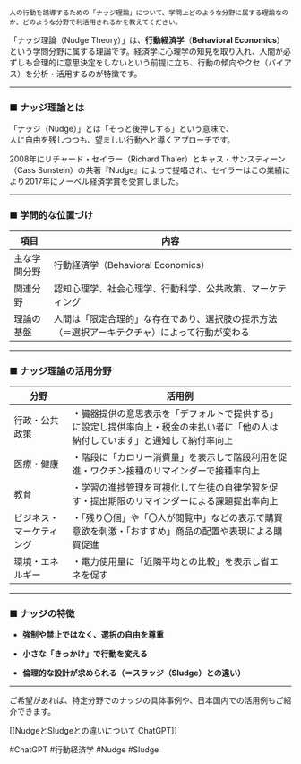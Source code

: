 
```
人の行動を誘導するための「ナッジ理論」について、学問上どのような分野に属する理論なのか、どのような分野で利活用されるかを教えてください。
```


「ナッジ理論（Nudge Theory）」は、**行動経済学**（**Behavioral Economics**）  という学問分野に属する理論です。経済学に心理学の知見を取り入れ、人間が必ずしも合理的に意思決定をしないという前提に立ち、行動の傾向やクセ（バイアス）を分析・活用するのが特徴です。

---

### ■ ナッジ理論とは

「ナッジ（Nudge）」とは「そっと後押しする」という意味で、  
人に自由を残しつつも、望ましい行動へと導くアプローチです。

2008年にリチャード・セイラー（Richard Thaler）とキャス・サンスティーン（Cass Sunstein）の共著『Nudge』によって提唱され、セイラーはこの業績により2017年にノーベル経済学賞を受賞しました。

---

### ■ 学問的な位置づけ

|項目|内容|
|---|---|
|主な学問分野|行動経済学（Behavioral Economics）|
|関連分野|認知心理学、社会心理学、行動科学、公共政策、マーケティング|
|理論の基盤|人間は「限定合理的」な存在であり、選択肢の提示方法（＝選択アーキテクチャ）によって行動が変わる|

---

### ■ ナッジ理論の活用分野

| 分野           | 活用例                                                              |
| ------------ | ---------------------------------------------------------------- |
| 行政・公共政策      | ・臓器提供の意思表示を「デフォルトで提供する」に設定し提供率向上・税金の未払い者に「他の人は納付しています」と通知して納付率向上 |
| 医療・健康        | ・階段に「カロリー消費量」を表示して階段利用を促進・ワクチン接種のリマインダーで接種率向上                    |
| 教育           | ・学習の進捗管理を可視化して生徒の自律学習を促す・提出期限のリマインダーによる課題提出率向上                   |
| ビジネス・マーケティング | ・「残り〇個」や「〇人が閲覧中」などの表示で購買意欲を刺激・「おすすめ」商品の配置や表現による購買促進              |
| 環境・エネルギー     | ・電力使用量に「近隣平均との比較」を表示し省エネを促す                                      |

---

### ■ ナッジの特徴

- **強制や禁止ではなく、選択の自由を尊重**
    
- **小さな「きっかけ」で行動を変える**
    
- **倫理的な設計が求められる（＝スラッジ（Sludge）との違い）**
    

---

ご希望があれば、特定分野でのナッジの具体事例や、日本国内での活用例もご紹介できます。

[[NudgeとSludgeとの違いについて ChatGPT]]

#ChatGPT #行動経済学 #Nudge #Sludge